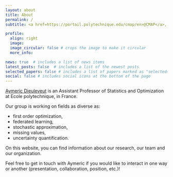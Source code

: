 ```yaml
---
layout: about
title: About
permalink: /
subtitle: <a href=https://portail.polytechnique.edu/cmap/en>@CMAP</a>, Ecole polytechnique. Palaiseau, France.

profile:
  align: right
  image:
  image_circular: false # crops the image to make it circular
  more_info:

news: true  # includes a list of news items
latest_posts: false  # includes a list of the newest posts
selected_papers: false # includes a list of papers marked as "selected={true}"
social: false # includes social icons at the bottom of the page
---
```


[Aymeric Dieuleveut](http://www.cmap.polytechnique.fr/~aymeric.dieuleveut/) is an Assistant Professor of Statistics and Optimization at Ecole polytechnique, in France.

Our group is working on fields as diverse as:
- first order optimization,
- federated learning,
- stochastic approximation,
- missing values,
- uncertainty quantification.

On this website, you can find information about our research, our team and our organization.

Feel free to get in touch with Aymeric if you would like to interact in one way or another (presentation, collaboration, position, etc.)!
